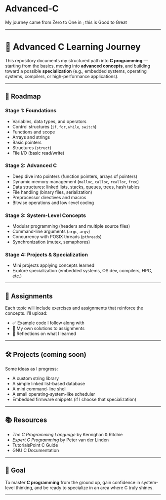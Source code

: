 # Advanced-C
My journey came from Zero to One in ; this is Good to Great

---

# 🚀 Advanced C Learning Journey

This repository documents my structured path into **C programming** — starting from the basics, moving into **advanced concepts**, and building toward a possible **specialization** (e.g., embedded systems, operating systems, compilers, or high-performance applications).

---

## 📘 Roadmap

### **Stage 1: Foundations**

* Variables, data types, and operators
* Control structures (`if`, `for`, `while`, `switch`)
* Functions and scope
* Arrays and strings
* Basic pointers
* Structures (`struct`)
* File I/O (basic read/write)

### **Stage 2: Advanced C**

* Deep dive into pointers (function pointers, arrays of pointers)
* Dynamic memory management (`malloc`, `calloc`, `realloc`, `free`)
* Data structures: linked lists, stacks, queues, trees, hash tables
* File handling (binary files, serialization)
* Preprocessor directives and macros
* Bitwise operations and low-level coding

### **Stage 3: System-Level Concepts**

* Modular programming (headers and multiple source files)
* Command-line arguments (`argc`, `argv`)
* Concurrency with POSIX threads (`pthreads`)
* Synchronization (mutex, semaphores)

### **Stage 4: Projects & Specialization**

* Mini projects applying concepts learned
* Explore specialization (embedded systems, OS dev, compilers, HPC, etc.)

---

## 📝 Assignments

Each topic will include exercises and assignments that reinforce the concepts.
I’ll upload:

* ✅ Example code I follow along with
* 📝 My own solutions to assignments
* 🚩 Reflections on what I learned

---

## 🛠️ Projects (coming soon)

Some ideas as I progress:

* A custom string library
* A simple linked list-based database
* A mini command-line shell
* A small operating-system-like scheduler
* Embedded firmware snippets (if I choose that specialization)

---

## 📚 Resources

* *The C Programming Language* by Kernighan & Ritchie
* *Expert C Programming* by Peter van der Linden
* TutorialsPoint C Guide
* GNU C Documentation

---

## 🎯 Goal

To master **C programming** from the ground up, gain confidence in system-level thinking, and be ready to specialize in an area where C truly shines.

---

